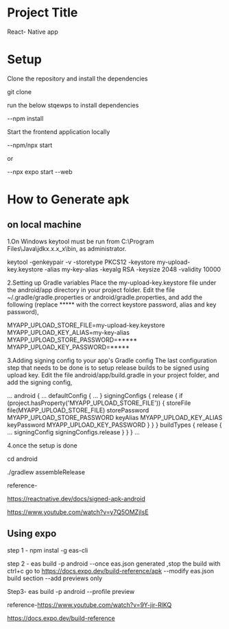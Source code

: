 
# Project Title

React- Native app 

# Setup
Clone the repository and install the dependencies

git clone <repository>

run the below stqewps to install dependencies

--npm install

Start the frontend application locally

--npm/npx start 

or

--npx expo start --web


# How to Generate apk

on local machine
-----------------
1.On Windows keytool must be run from C:\Program Files\Java\jdkx.x.x_x\bin, as administrator.

keytool -genkeypair -v -storetype PKCS12 -keystore my-upload-key.keystore -alias my-key-alias -keyalg RSA -keysize 2048 -validity 10000

2.Setting up Gradle variables
Place the my-upload-key.keystore file under the android/app directory in your project folder.
Edit the file ~/.gradle/gradle.properties or android/gradle.properties, and add the following (replace ***** with the correct keystore password, alias and key password),

MYAPP_UPLOAD_STORE_FILE=my-upload-key.keystore
MYAPP_UPLOAD_KEY_ALIAS=my-key-alias
MYAPP_UPLOAD_STORE_PASSWORD=*****
MYAPP_UPLOAD_KEY_PASSWORD=*****

3.Adding signing config to your app's Gradle config
The last configuration step that needs to be done is to setup release builds to be signed using upload key. Edit the file android/app/build.gradle in your project folder, and add the signing config,


...
android {
    ...
    defaultConfig { ... }
    signingConfigs {
        release {
            if (project.hasProperty('MYAPP_UPLOAD_STORE_FILE')) {
                storeFile file(MYAPP_UPLOAD_STORE_FILE)
                storePassword MYAPP_UPLOAD_STORE_PASSWORD
                keyAlias MYAPP_UPLOAD_KEY_ALIAS
                keyPassword MYAPP_UPLOAD_KEY_PASSWORD
            }
        }
    }
    buildTypes {
        release {
            ...
            signingConfig signingConfigs.release
        }
    }
}
...

4.once the setup is done 

cd android

./gradlew assembleRelease 

reference-

https://reactnative.dev/docs/signed-apk-android

https://www.youtube.com/watch?v=y7Q5OMZjIsE

Using expo
-----------

step 1 - npm  instal -g eas-cli

step 2 - eas build -p android  --once eas.json generated ,stop the build with ctrl+c
go to https://docs.expo.dev/build-reference/apk  --modify eas.json build section --add previews only

Step3- eas build -p android --profile preview

reference-https://www.youtube.com/watch?v=9Y-jir-RlKQ

https://docs.expo.dev/build-reference
